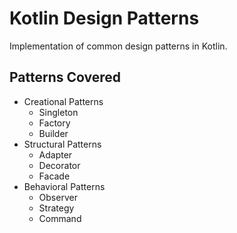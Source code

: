 # Kotlin Design Patterns

Implementation of common design patterns in Kotlin.

## Patterns Covered

- Creational Patterns
  - Singleton
  - Factory
  - Builder
- Structural Patterns
  - Adapter
  - Decorator
  - Facade
- Behavioral Patterns
  - Observer
  - Strategy
  - Command 